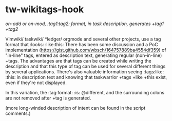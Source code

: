 # tw-wikitags-hook
_on-add or on-mod, :tag1:tag2: format, in task description, generates +tag1 +tag2_

Vimwiki/ taskwiki/ *ledger/ orgmode and several other projects, use a tag format that :looks: :like:this: 
There has been some discussion and a PoC implementation (https://gist.github.com/wbsch/164757889ba4554df359) of "in-line" tags, entered as description text, generating regular (non-in-line) +tags. The advantages are that tags can be created while writing the description and that this type of tag can be used for several different things by several applications. There's also valuable information seeing :tags:like: :this: in description text and knowing that taskwarrior +tags +like +this exist, even if they're not displayed. 

In this variation, the :tag:format: :is: @different, and the surrounding colons are not removed after +tag is generated. 

(more long-winded description of intent can be found in the script comments.)

